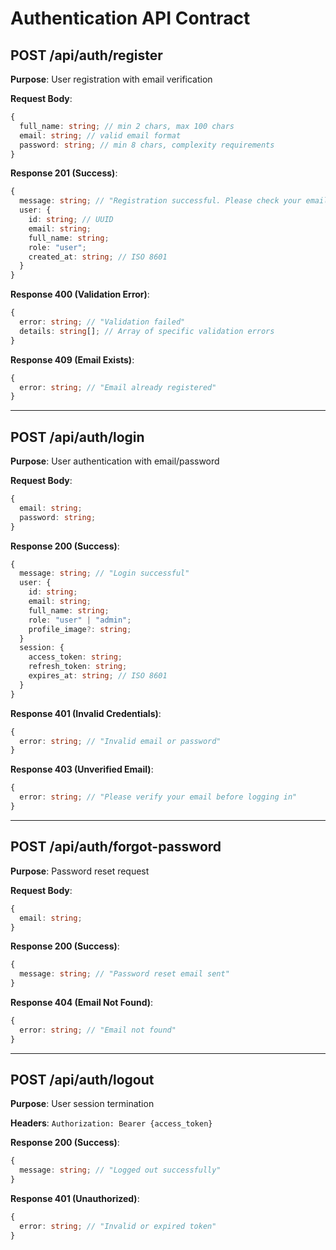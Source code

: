 # Authentication API Contract

## POST /api/auth/register

**Purpose**: User registration with email verification

**Request Body**:

```typescript
{
  full_name: string; // min 2 chars, max 100 chars
  email: string; // valid email format
  password: string; // min 8 chars, complexity requirements
}
```

**Response 201 (Success)**:

```typescript
{
  message: string; // "Registration successful. Please check your email for verification."
  user: {
    id: string; // UUID
    email: string;
    full_name: string;
    role: "user";
    created_at: string; // ISO 8601
  }
}
```

**Response 400 (Validation Error)**:

```typescript
{
  error: string; // "Validation failed"
  details: string[]; // Array of specific validation errors
}
```

**Response 409 (Email Exists)**:

```typescript
{
  error: string; // "Email already registered"
}
```

---

## POST /api/auth/login

**Purpose**: User authentication with email/password

**Request Body**:

```typescript
{
  email: string;
  password: string;
}
```

**Response 200 (Success)**:

```typescript
{
  message: string; // "Login successful"
  user: {
    id: string;
    email: string;
    full_name: string;
    role: "user" | "admin";
    profile_image?: string;
  }
  session: {
    access_token: string;
    refresh_token: string;
    expires_at: string; // ISO 8601
  }
}
```

**Response 401 (Invalid Credentials)**:

```typescript
{
  error: string; // "Invalid email or password"
}
```

**Response 403 (Unverified Email)**:

```typescript
{
  error: string; // "Please verify your email before logging in"
}
```

---

## POST /api/auth/forgot-password

**Purpose**: Password reset request

**Request Body**:

```typescript
{
  email: string;
}
```

**Response 200 (Success)**:

```typescript
{
  message: string; // "Password reset email sent"
}
```

**Response 404 (Email Not Found)**:

```typescript
{
  error: string; // "Email not found"
}
```

---

## POST /api/auth/logout

**Purpose**: User session termination

**Headers**: `Authorization: Bearer {access_token}`

**Response 200 (Success)**:

```typescript
{
  message: string; // "Logged out successfully"
}
```

**Response 401 (Unauthorized)**:

```typescript
{
  error: string; // "Invalid or expired token"
}
```
